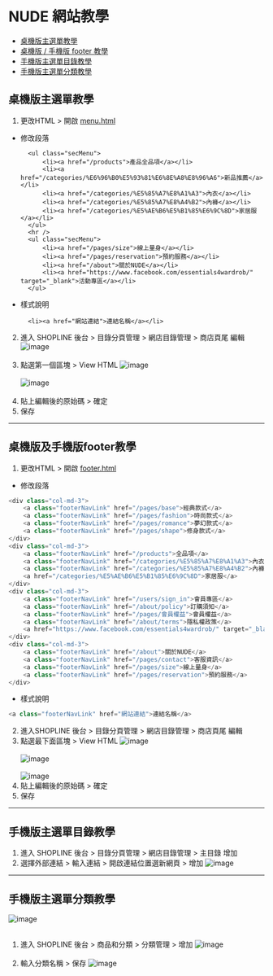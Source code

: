 # NUDE 網站教學

* [桌機版主選單教學](#桌機版主選單教學)
* [桌機版 / 手機版 footer 教學](#桌機版及手機版footer教學)
* [手機版主選單目錄教學](#手機版主選單目錄教學)
* [手機版主選單分類教學](#手機版主選單分類教學)

## 桌機版主選單教學
1. 更改HTML > 開啟 [menu.html](/html/menu.html)

- 修改段落

		<ul class="secMenu">
			<li><a href="/products">產品全品項</a></li>
			<li><a href="/categories/%E6%96%B0%E5%93%81%E6%8E%A8%E8%96%A6">新品推薦</a></li>
			<li><a href="/categories/%E5%85%A7%E8%A1%A3">內衣</a></li>
			<li><a href="/categories/%E5%85%A7%E8%A4%B2">內褲</a></li>
			<li><a href="/categories/%E5%AE%B6%E5%B1%85%E6%9C%8D">家居服</a></li>
		</ul>
		<hr />
		<ul class="secMenu">
			<li><a href="/pages/size">線上量身</a></li>
			<li><a href="/pages/reservation">預約服務</a></li>
			<li><a href="/about">關於NUDE</a></li>
			<li><a href="https://www.facebook.com/essentials4wardrob/" target="_blank">活動專區</a></li>
		</ul>

- 樣式說明

		<li><a href="網站連結">連結名稱</a></li>


2. 進入 SHOPLINE 後台 > 目錄分頁管理 > 網店目錄管理 > 商店頁尾 編輯
![image](https://github.com/hsinhuachen/nude_shopline/blob/master/teach/01.png)<br /><br />
3. 點選第一個區塊 > View HTML 
![image](https://github.com/hsinhuachen/nude_shopline/blob/master/teach/02.png)<br /><br />
![image](https://github.com/hsinhuachen/nude_shopline/blob/master/teach/03.png)<br /><br />
4. 貼上編輯後的原始碼 > 確定
5. 保存

***

## 桌機版及手機版footer教學
1. 更改HTML > 開啟 [footer.html](/html/footer.html)

- 修改段落
```C#
<div class="col-md-3">
    <a class="footerNavLink" href="/pages/base">經典款式</a>
    <a class="footerNavLink" href="/pages/fashion">時尚款式</a>
    <a class="footerNavLink" href="/pages/romance">夢幻款式</a>
    <a class="footerNavLink" href="/pages/shape">修身款式</a>
</div>
<div class="col-md-3">
    <a class="footerNavLink" href="/products">全品項</a>
    <a class="footerNavLink" href="/categories/%E5%85%A7%E8%A1%A3">內衣</a>
    <a class="footerNavLink" href="/categories/%E5%85%A7%E8%A4%B2">內褲</a>
    <a href="/categories/%E5%AE%B6%E5%B1%85%E6%9C%8D">家居服</a>
</div>
<div class="col-md-3">
    <a class="footerNavLink" href="/users/sign_in">會員專區</a>
    <a class="footerNavLink" href="/about/policy">訂購須知</a>
    <a class="footerNavLink" href="/pages/會員權益">會員權益</a>
    <a class="footerNavLink" href="/about/terms">隱私權政策</a>
    <a href="https://www.facebook.com/essentials4wardrob/" target="_blank">活動專區</a>
</div>
<div class="col-md-3">
    <a class="footerNavLink" href="/about">關於NUDE</a>
    <a class="footerNavLink" href="/pages/contact">客服資訊</a>
    <a class="footerNavLink" href="/pages/size">線上量身</a>
    <a class="footerNavLink" href="/pages/reservation">預約服務</a>
</div>
```
- 樣式說明
```C#
<a class="footerNavLink" href="網站連結">連結名稱</a>
```

2. 進入SHOPLINE 後台 > 目錄分頁管理 > 網店目錄管理 > 商店頁尾 編輯
3. 點選最下面區塊 > View HTML
![image](https://github.com/hsinhuachen/nude_shopline/blob/master/teach/footer01.png)<br /><br />
![image](https://github.com/hsinhuachen/nude_shopline/blob/master/teach/footer02.png)<br /><br />
![image](https://github.com/hsinhuachen/nude_shopline/blob/master/teach/footer03.png)
4. 貼上編輯後的原始碼 > 確定
5. 保存

***

## 手機版主選單目錄教學
1. 進入 SHOPLINE 後台 > 目錄分頁管理 > 網店目錄管理 > 主目錄 增加	
2. 選擇外部連結 > 輸入連結 > 開啟連結位置選新網頁 > 增加
![image](https://github.com/hsinhuachen/nude_shopline/blob/master/teach/mobile_02.png)<br />

***

## 手機版主選單分類教學
![image](https://github.com/hsinhuachen/nude_shopline/blob/master/teach/mobile_03.jpg)<br /><br />
1. 進入 SHOPLINE 後台 > 商品和分類 > 分類管理 > 增加
![image](https://github.com/hsinhuachen/nude_shopline/blob/master/teach/mobile_04.png)<br /><br />
2. 輸入分類名稱 > 保存
![image](https://github.com/hsinhuachen/nude_shopline/blob/master/teach/mobile_05.png)

